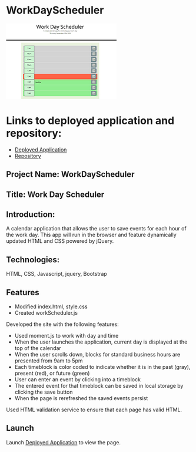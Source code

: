 # WorkDayScheduler
[![Thumbnail](assets/wdscheduler.jpg)](https://sskumar4.github.io/WorkDayScheduler/)

# Links to deployed application and repository:
* [Deployed Application](https://sskumar4.github.io/WorkDayScheduler/)
* [Repository](https://github.com/sskumar4/WorkDayScheduler)


## Project Name: WorkDayScheduler
## Title: Work Day Scheduler

## Introduction:
A calendar application that allows the user to save events for each hour of the work day. This app will run in the browser and feature dynamically updated HTML and CSS powered by jQuery.

## Technologies: 
HTML, CSS, Javascript, jquery, Bootstrap

## Features
* Modified index.html, style.css
* Created workScheduler.js

Developed the site with the following features:

  * Used moment.js to work with day and time
  * When the user launches the application, current day is displayed at the top of the calendar
  * When the user scrolls down, blocks for standard business hours are presented from 9am to 5pm 
  * Each timeblock is color coded to indicate whether it is in the past (gray), present (red), or future (green)
  * User can enter an event by clicking into a timeblock
  * The entered event for that timeblock can be saved in local storage by clicking the save button 
  * When the page is rerefreshed the saved events persist

Used HTML validation service to ensure that each page has valid HTML.

## Launch

Launch [Deployed Application](https://sskumar4.github.io/WorkDayScheduler/) to view the page. 



